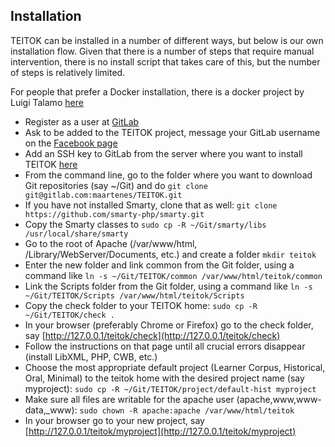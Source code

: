## Installation

TEITOK can be installed in a number of different ways, but below is our own installation flow. Given that there is a number of steps that require manual intervention, there is no install script that takes care of this, but the number of steps is relatively limited.

For people that prefer a Docker installation, there is a docker project by Luigi Talamo [here](https://github.com/rahonalab/TEITOK-docker)

* Register as a user at [GitLab](https://gitlab.com/users/sign_in)
* Ask to be added to the TEITOK project, message your GitLab username on the [Facebook page](https://www.facebook.com/maartenes) 
* Add an SSH key to GitLab from the server where you want to install TEITOK [here](https://gitlab.com/profile/keys)
* From the command line, go to the folder where you want to download Git repositories (say ~/Git) and do `git clone git@gitlab.com:maartenes/TEITOK.git`
* If you have not installed Smarty, clone that as well: `git clone https://github.com/smarty-php/smarty.git`
* Copy the Smarty classes to `sudo cp -R ~/Git/smarty/libs /usr/local/share/smarty`
* Go to the root of Apache (/var/www/html, /Library/WebServer/Documents, etc.) and create a folder `mkdir teitok`
* Enter the new folder and link common from the Git folder, using a command like `ln -s ~/Git/TEITOK/common /var/www/html/teitok/common`
* Link the Scripts folder from the Git folder, using a command like `ln -s ~/Git/TEITOK/Scripts /var/www/html/teitok/Scripts`
* Copy the check folder to your TEITOK home: `sudo cp -R ~/Git/TEITOK/check .`
* In your browser (preferably Chrome or Firefox) go to the check folder, say [http://127.0.0.1/teitok/check](http://127.0.0.1/teitok/check)
* Follow the instructions on that page until all crucial errors disappear (install LibXML, PHP, CWB, etc.)
* Choose the most appropriate default project (Learner Corpus, Historical, Oral, Minimal) to the teitok home with the desired project name (say myproject): `sudo cp -R ~/Git/TEITOK/project/default-hist myproject`
* Make sure all files are writable for the apache user (apache,www,www-data,_www): `sudo chown -R apache:apache /var/www/html/teitok`
* In your browser go to your new project, say [http://127.0.0.1/teitok/myproject](http://127.0.0.1/teitok/myproject)
